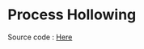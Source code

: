# Process Hollowing

Source code : [Here](https://github.com/noobmannn/TrainRev/blob/main/Process_Hollowing/Src/ProcHollow.c)
